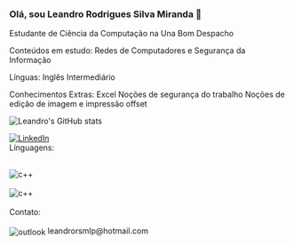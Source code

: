 ### Olá, sou Leandro Rodrigues Silva Miranda 👋

Estudante de Ciência da Computação na Una Bom Despacho

Conteúdos em estudo:
Redes de Computadores e Segurança da Informação

Línguas:
Inglês Intermediário

Conhecimentos Extras:
Excel
Noções de segurança do trabalho
Noções de edição de imagem e impressão offset

![Leandro's GitHub stats](https://github-readme-stats.vercel.app/api?username=Leandro-rodrigues-silva-miranda&show_icons=true&theme=radical)

[![LinkedIn](https://img.shields.io/badge/LinkedIn-0077B5?style=for-the-badge&logo=linkedin&logoColor=white)](https://www.linkedin.com/in/leandro-rodrigues-silva-miranda/)
<br/>
Línguagens:

<div style="display: inline_block"><br/>
<img align="center" alt="c++" src="https://img.shields.io/badge/C%2B%2B-00599C?style=for-the-badge&logo=c%2B%2B&logoColor=white" />
<div/>
<div style="display: inline_block"><br/>
<img align="center" alt="c++" src="https://img.shields.io/badge/python-3670A0?style=for-the-badge&logo=python&logoColor=ffdd54" />
<div/>
 <br/> 
 Contato:
  
 <div style="display: inline_block"><br/>
<img align="center" alt="outlook" src="https://img.shields.io/badge/Microsoft_Outlook-0078D4?style=for-the-badge&logo=microsoft-outlook&logoColor=white" /> leandrorsmlp@hotmail.com
<div/>
